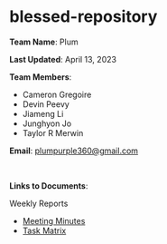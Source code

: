 # blessed-repository
__Team Name__: Plum

__Last Updated__: April 13, 2023

__Team Members__:
* Cameron Gregoire
* Devin Peevy
* Jiameng Li
* Junghyon Jo
* Taylor R Merwin

__Email__: plumpurple360@gmail.com

<br>

__Links to Documents__:

Weekly Reports
* [Meeting Minutes](https://github.com/PlumTCSS360/blessed-repository/blob/a8cc699ee049400639e6896535900860817ff5bc/Weekly%20Reports/Team%20Plum%20Meeting%20Minutes.pdf)
* [Task Matrix](https://github.com/PlumTCSS360/blessed-repository/blob/b14bb56772ef09f7735f99829145dd5976a8204d/Weekly%20Reports/Team%20Plum%20Task%20Matrix.pdf)
